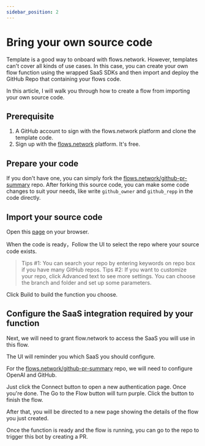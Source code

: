```yaml
---
sidebar_position: 2
---
```

# Bring your own source code

Template is a good way to onboard with flows.network. However, templates can't cover all kinds of use cases. In this case, you can create your own flow function using the wrapped SaaS SDKs and then import and deploy the GitHub Repo that containing your flows code.

In this article, I will walk you through how to create a flow from importing your own source code.

## Prerequisite

1. A GitHub account to sign with the flows.network platform and clone the template code.
2. Sign up with the [flows.network](https://flows.network/) platform. It's free.

## Prepare your code

If you don't have one, you can simply fork the [flows.network/github-pr-summary](https://github.com/flows-network/github-pr-summary) repo. After forking this source code, you can make some code changes to suit your needs, like write `github_owner` and `github_repp` in the code  directly.

## Import your source code

Open this [page](https://flows.network/flow/new) on your browser.

When the code is ready，Follow the UI to select the repo where your source code exists.

> Tips #1: You can search your repo by entering keywords on repo box if you have many GitHub repos.
> Tips #2: If you want to customize your repo, click Advanced text to see more settings. You can choose the branch and folder and set up some parameters.

Click Build to build the function you choose.

## Configure the SaaS integration required by your function

Next, we will need to grant flow.network to access the SaaS you will use in this flow.

The UI will reminder you which SaaS you should configure.

For the [flows.network/github-pr-summary](https://github.com/flows-network/github-pr-summary) repo, we will need to configure OpenAI and GitHub.

Just click the Connect button to open a new authentication page. Once you're done. The Go to the Flow button will turn purple. Click the button to finish the flow.

After that, you will be directed to a new page showing the details of the flow you just created.

Once the function is ready and the flow is running, you can go to the repo to trigger this bot by creating a PR.